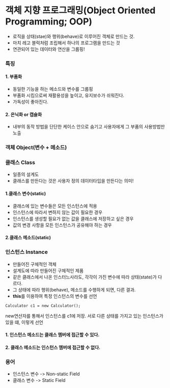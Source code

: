 # 객체 지향 프로그래밍(Object Oriented Programming; OOP)
- 로직을 상태(stae)와 행위(behave)로 이루어진 객체로 만드는 것.
- 마치 레고 블럭처럼 조립해서 하나의 프로그램을 만드는 것
- 연관되어 있는 데이터와 연산을 그룹핑!

### 특징
#### 1. 부품화
- 동일한 기능을 하는 메소드와 변수를 그룹핑
- 부품화 시킴으로써 재활용성을 높이고, 유지보수가 쉬워진다.
- 가독성이 좋아진다.

#### 2. 은닉화 or 캡슐화
- 내부의 동작 방법을 단단한 케이스 안으로 숨기고 사용자에게 그 부품의 사용방법만 노출

### 객체 Object(**변수 + 메소드**)

### 클래스 Class
- 일종의 설계도
- 클래스를 만든다는 것은 사용자 정의 데이터타입을 만든다는 의미!
#### 1.클래스 변수(static)
- 클래스에 있는 변수들은 모든 인스턴스에 적용
- 인스턴스에 따라서 변하지 않는 값이 필요한 경우
- 인스턴스를 생성할 필요가 없는 값을 클래스에 저장하고 싶은 경우
- 값의 변경 사항을 모든 인스턴스가 공유해야 하는 경우
#### 2.클래스 메소드(static)


### 인스턴스 Instance
- 만들어진 구체적인 객체
- 설계도에 따라 만들어진 구체적인 제품
- 같은 클래스에서 나온 인스터느사라도, 각각이 가진 변수에 따라 상태(state)가 다르다.
- 그 상태에 따라 행위(behave), 메소드를 수행하게 되면, 다른 결과.
- **this**를 이용하여 특정 인스턴스의 변수를 선언

```
Calculator c1 = new Calculator();
```
new연산자를 통해서 인스턴스를 c1에 저장. 서로 다른 상태를 가지고 있는 인스턴스가 있을 떄, 이렇게 선언


#### 1. 인스턴스 메소드는 클래스 멤버에 접근할 수 있다.
#### 2. 클래스 메소드는 인스턴스 멤버에 접근할 수 없다.

### 용어
- 인스턴스 변수 -> Non-static Field
- 클래스 변수 -> Static Field


